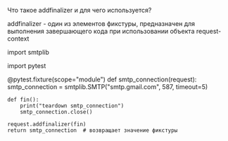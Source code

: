 Что такое addfinalizer и для чего используется?

addfinalizer - один из элементов фикстуры, предназначен для выполнения завершающего кода при использовании объекта
request-context

import smtplib

import pytest


@pytest.fixture(scope="module")
def smtp_connection(request):
    smtp_connection = smtplib.SMTP("smtp.gmail.com", 587, timeout=5)

    def fin():
        print("teardown smtp_connection")
        smtp_connection.close()

    request.addfinalizer(fin)
    return smtp_connection  # возвращает значение фикстуры
